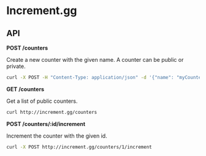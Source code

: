 # Increment.gg

## API

**POST /counters**

Create a new counter with the given name. A counter can be public or private.

```bash
curl -X POST -H "Content-Type: application/json" -d '{"name": "myCounter", "public": true}' http://increment.gg/counter
```

**GET /counters**

Get a list of public counters.

```bash
curl http://increment.gg/counters
```

**POST /counters/:id/increment**

Increment the counter with the given id.

```bash
curl -X POST http://increment.gg/counters/1/increment
```
